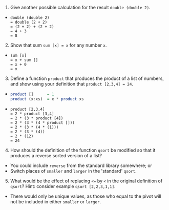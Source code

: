 1. Give another possible calculation for the result `double (double 2)`.
  * ```
    double (double 2)
    = double (2 + 2)
    = (2 + 2) + (2 + 2)
    = 4 + 3
    = 8
    ```

2. Show that sum `sum [x] = x` for any number `x`.
  * ```
    sum [x]
    = x + sum []
    = x + 0
    = x
    ```

3. Define a function `product` that produces the product of a list of numbers, and show using your definition that `product [2,3,4] = 24`.
  * ```haskell
    product []      = 1
    product (x:xs)  = x * product xs
    ```
  * ```
    product [2,3,4]
    = 2 * product [3,4]
    = 2 * (3 * product [4])
    = 2 * (3 * (4 * product []))
    = 2 * (3 * (4 * (1)))
    = 2 * (3 * (4))
    = 2 * (12)
    = 24
    ```

4. How should the definition of the function `qsort` be modified so that it produces a reverse sorted version of a list?
  * You could include `reverse` from the standard library somewhere; or
  * Switch places of `smaller` and `larger` in the 'standard' `qsort`.

5. What would be the effect of replacing `<=` by `<` in the original definition of `qsort`? Hint: consider example `qsort [2,2,3,1,1]`.
  * There would only be unique values, as those who equal to the pivot will not be included in either `smaller` or `larger`.

